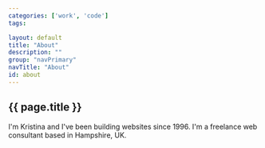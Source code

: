 ```yaml
---
categories: ['work', 'code']
tags:

layout: default
title: "About"
description: ""
group: "navPrimary"
navTitle: "About"
id: about
---
```


## {{ page.title }}

I'm Kristina and I've been building websites since 1996. I'm a freelance web consultant based in Hampshire, UK.
